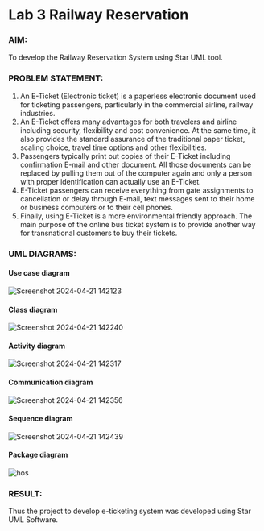 # Lab 3 Railway Reservation

### AIM:
To develop the Railway Reservation System using Star UML tool.
### PROBLEM STATEMENT:
1. An E-Ticket (Electronic ticket) is a paperless electronic document used for ticketing
passengers, particularly in the commercial airline, railway industries.
2. An E-Ticket offers many advantages for both travelers and airline including security,
flexibility and cost convenience. At the same time, it also provides the standard assurance of
the traditional paper ticket, scaling choice, travel time options and other flexibilities.
3. Passengers typically print out copies of their E-Ticket including confirmation E-mail
and other document. All those documents can be replaced by pulling them out of the computer
again and only a person with proper identification can actually use an E-Ticket.
4. E-Ticket passengers can receive everything from gate assignments to cancellation or
delay through E-mail, text messages sent to their home or business computers or to their cell
phones.
5. Finally, using E-Ticket is a more environmental friendly approach. The main purpose
of the online bus ticket system is to provide another way for transnational customers to buy
their tickets.
### UML DIAGRAMS:
#### Use case diagram
![Screenshot 2024-04-21 142123](https://github.com/Jenishajustin/Lab-3-Railway-Reservation/assets/119405070/f959a560-7228-48fe-a80f-81f6220c2726)
#### Class diagram
![Screenshot 2024-04-21 142240](https://github.com/Jenishajustin/Lab-3-Railway-Reservation/assets/119405070/a78f5c8d-789a-40bc-9543-3b2f02be2461)
#### Activity diagram
![Screenshot 2024-04-21 142317](https://github.com/Jenishajustin/Lab-3-Railway-Reservation/assets/119405070/ef4deae7-f398-4f74-ba78-4cca9be1633b)
#### Communication diagram
![Screenshot 2024-04-21 142356](https://github.com/Jenishajustin/Lab-3-Railway-Reservation/assets/119405070/ef61b0b3-c9b0-4a7f-8a60-8c39caf6fba7)
#### Sequence diagram
![Screenshot 2024-04-21 142439](https://github.com/Jenishajustin/Lab-3-Railway-Reservation/assets/119405070/ffcb345b-62c1-419a-a2af-9c7034d85eec)
#### Package diagram
![hos](https://github.com/Jenishajustin/Lab-3-Railway-Reservation/assets/119405070/75c98cda-e241-482c-9349-af74258070c6)

### RESULT:
Thus the project to develop e-ticketing system was developed using Star UML Software.
